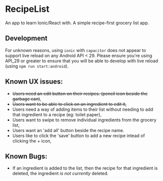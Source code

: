 # RecipeList
An app to learn Ionic/React with. A simple recipe-first grocery list app.

## Development
For unknown reasons, using `ionic` with `capacitor` does not appear to support
live reload on any Android API < 29. Please ensure you're using API_29 or greater
to ensure that you will be able to develop with live reload (using `npm run start:android`).

## Known UX issues:
 - ~~Users need an edit button on their recipes. (pencil icon beside the garbage can)~~,
 - ~~Users want to be able to click on an ingredient to edit it,~~
 - Users need a way of adding items to their list without needing to add that ingredient to a recipe (eg: toilet paper),
 - Users want to swipe to remove individual ingredients from the grocery list,
 - Users want an 'add all' button beside the recipe name.
 - Users like to click the 'save' button to add a new recipe intead of clicking the + icon,
 
## Known Bugs:
 - If an ingredient is added to the list, then the recipe for that ingredient is deleted, the ingredient *is not currently* deleted.
